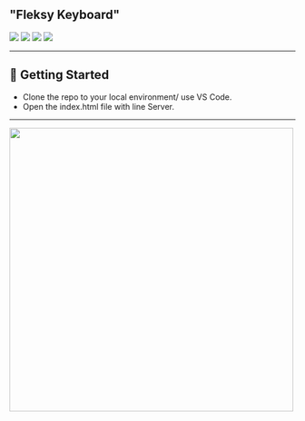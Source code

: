 ## "Fleksy Keyboard"

<p align="left">
  <img src="https://img.shields.io/badge/JavaScript-F7DF1E?style=for-the-badge&logo=javascript&logoColor=black" />
  <img src="https://img.shields.io/badge/HTML5-E34F26?style=for-the-badge&logo=html5&logoColor=white" />
  <img src="https://img.shields.io/badge/CSS3-1572B6?style=for-the-badge&logo=css3&logoColor=white" />
  <img src="https://img.shields.io/badge/Visual_Studio_Code-0078D4?style=for-the-badge&logo=visual%20studio%20code&logoColor=white" />
</p>

----

## 📌 Getting Started

- Clone the repo to your local environment/ use VS Code.
- Open the index.html file with line Server.
 
---

<img src="https://media.giphy.com/media/42D5ycv3au9s8MQtrU/giphy.gif" width="500" />
